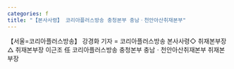 ```yaml
---
categories: f
title: "【본사사령】 코리아플러스방송 충청본부 충남ㆍ천안아산취재본부"
---
```

【서울=코리아플러스방송】 강경화 기자 = 코리아플러스방송 본사사령◇ 취재본부장△ 취재본부장 이근조 任 코리아플러스방송 충청본부 충남ㆍ천안아산취재본부 취재본부장